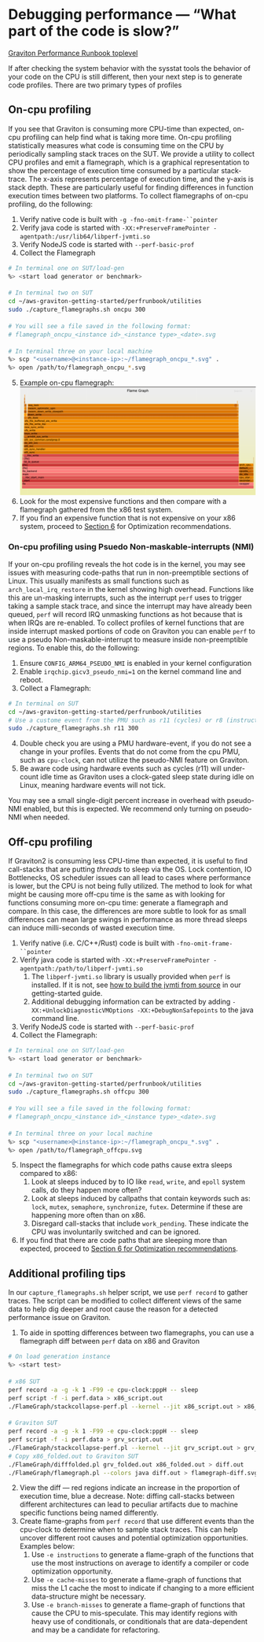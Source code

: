 # Debugging performance — “What part of the code is slow?”

[Graviton Performance Runbook toplevel](./README.md)

If after checking the system behavior with the sysstat tools the behavior of your code on the CPU is still different, then your next step is to generate code profiles. There are two primary types of profiles 

## On-cpu profiling

If you see that Graviton is consuming more CPU-time than expected, on-cpu profiling can help find what is taking more time.  On-cpu profiling statistically measures what code is consuming time on the CPU by periodically sampling stack traces on the SUT.  We provide a utility to collect CPU profiles and emit a flamegraph, which is a graphical representation to show the percentage of execution time consumed by a particular stack-trace.  The x-axis represents percentage of execution time, and the y-axis is stack depth. These are particularly useful for finding differences in function execution times between two platforms.  To collect flamegraphs of on-cpu profiling, do the following:

1. Verify native code is built with `-g -fno-omit-frame-``pointer`
2. Verify java code is started with `-XX:+PreserveFramePointer -agentpath:/usr/lib64/libperf-jvmti.so`
3. Verify NodeJS code is started with `--perf-basic-prof`
4. Collect the Flamegraph
  ```bash
  # In terminal one on SUT/load-gen
  %> <start load generator or benchmark>
    
  # In terminal two on SUT
  cd ~/aws-graviton-getting-started/perfrunbook/utilities
  sudo ./capture_flamegraphs.sh oncpu 300
    
  # You will see a file saved in the following format:
  # flamegraph_oncpu_<instance id>_<instance type>_<date>.svg
    
  # In terminal three on your local machine
  %> scp "<username>@<instance-ip>:~/flamegraph_oncpu_*.svg" .
  %> open /path/to/flamegraph_oncpu_*.svg
  ```
5. Example on-cpu flamegraph:
   ![](images/oncpu_example_flamgraph.png)
1. Look for the most expensive functions and then compare with a flamegraph gathered from the x86 test system.
2. If you find an expensive function that is not expensive on your x86 system, proceed to [Section 6](./optimization_recommendation.md) for Optimization recommendations.

### On-cpu profiling using Psuedo Non-maskable-interrupts (NMI)

If your on-cpu profiling reveals the hot code is in the kernel, you may see issues with measuring code-paths that run in non-preemptible sections of Linux.  This usually manifests as small functions such as `arch_local_irq_restore` in the kernel showing high overhead.  Functions like this are un-masking interrupts, such as the interrupt `perf` uses to trigger taking a sample stack trace, and since the interrupt may have
already been queued, `perf` will record IRQ unmasking functions as hot because that is when IRQs are re-enabled.  To collect profiles of kernel functions that are inside interrupt masked portions of code on Graviton you can enable `perf` to use a pseudo Non-maskable-interrupt to measure inside non-preemptible regions. To enable this, do the following:

1. Ensure `CONFIG_ARM64_PSEUDO_NMI` is enabled in your kernel configuration
2. Enable `irqchip.gicv3_pseudo_nmi=1` on the kernel command line and reboot.
3. Collect a Flamegraph:
  ```bash
  # In terminal on SUT
  cd ~/aws-graviton-getting-started/perfrunbook/utilities
  # Use a custome event from the PMU such as r11 (cycles) or r8 (instructions)
  sudo ./capture_flamegraphs.sh r11 300
  ```
4. Double check you are using a PMU hardware-event, if you do not see a change in your profiles. Events that do not come from the cpu PMU, such as `cpu-clock`, can not utilize the pseudo-NMI feature on Graviton.
5. Be aware code using hardware events such as cycles (r11) will under-count idle time as Graviton uses a clock-gated sleep state during idle on Linux, meaning hardware events will not tick. 

You may see a small single-digit percent increase in overhead with pseudo-NMI enabled, but this is expected.  We recommend only turning on pseudo-NMI when needed.

## Off-cpu profiling

If Graviton2 is consuming less CPU-time than expected, it is useful to find call-stacks that are putting *threads* to sleep via the OS.  Lock contention, IO Bottlenecks, OS scheduler issues can all lead to cases where performance is lower, but the CPU is not being fully utilized.   The method to look for what might be causing more off-cpu time is the same as with looking for functions consuming more on-cpu time: generate a flamegraph and compare.  In this case, the differences are more subtle to look for as small differences can mean large swings in performance as more thread sleeps can induce milli-seconds of wasted execution time.  

1. Verify native (i.e. C/C++/Rust) code is built with `-fno-omit-frame-``pointer`
2. Verify java code is started with `-XX:+PreserveFramePointer -agentpath:/path/to/libperf-jvmti.so`
    1. The `libperf-jvmti.so` library is usually provided when `perf` is installed.  If it is not, see [how to build the jvmti from source](https://github.com/aws/aws-graviton-getting-started/blob/main/java.md#build-libperf-jvmtiso-on-amazon-linux-2) in our getting-started guide.
    2. Additional debugging information can be extracted by adding `-XX:+UnlockDiagnosticVMOptions -XX:+DebugNonSafepoints` to the java command line.
3. Verify NodeJS code is started with `--perf-basic-prof`
4. Collect the Flamegraph:
  ```bash
  # In terminal one on SUT/load-gen
  %> <start load generator or benchmark>
    
  # In terminal two on SUT
  cd ~/aws-graviton-getting-started/perfrunbook/utilities
  sudo ./capture_flamegraphs.sh offcpu 300
    
  # You will see a file saved in the following format:
  # flamegraph_oncpu_<instance id>_<instance type>_<date>.svg
    
  # In terminal three on your local machine
  %> scp "<username>@<instance-ip>:~/flamegraph_oncpu_*.svg" .
  %> open /path/to/flamegraph_offcpu.svg
  ```
5. Inspect the flamegraphs for which code paths cause extra sleeps compared to x86:
    1. Look at sleeps induced by to IO like `read`, `write`, and `epoll` system calls, do they happen more often?
    2. Look at sleeps induced by callpaths that contain keywords such as: `lock`, `mutex`, `semaphore`, `synchronize`, `futex`. Determine if these are happening more often than on x86.
    3. Disregard call-stacks that include `work_pending`. These indicate the CPU was involuntarily switched and can be ignored.
6. If you find that there are code paths that are sleeping more than expected, proceed to [Section 6 for Optimization recommendations](./optimization_recommendation.md).

## Additional profiling tips

In our `capture_flamegraphs.sh` helper script, we use `perf record` to gather traces.  The script can be modified to collect different views of the same data to help dig deeper and root cause the reason for a detected performance issue on Graviton.

1. To aide in spotting differences between two flamegraphs, you can use a flamegraph diff between `perf` data on x86 and Graviton
  ```bash
  # On load generation instance
  %> <start test>
    
  # x86 SUT
  perf record -a -g -k 1 -F99 -e cpu-clock:pppH -- sleep
  perf script -f -i perf.data > x86_script.out
  ./FlameGraph/stackcollapse-perf.pl --kernel --jit x86_script.out > x86_folded.out
    
  # Graviton SUT
  perf record -a -g -k 1 -F99 -e cpu-clock:pppH -- sleep
  perf script -f -i perf.data > grv_script.out
  ./FlameGraph/stackcollapse-perf.pl --kernel --jit grv_script.out > grv_folded.out
  # Copy x86_folded.out to Graviton SUT
  ./FlameGraph/difffolded.pl grv_folded.out x86_folded.out > diff.out
  ./FlameGraph/flamegraph.pl --colors java diff.out > flamegraph-diff.svg
  ```
2. View the diff — red regions indicate an increase in the proportion of execution time, blue a decrease. Note: diffing call-stacks between different architectures can lead to peculiar artifacts due to machine specific functions being named differently.
3. Create flame-graphs from `perf record`  that use different events than the cpu-clock to determine when to sample stack traces. This can help uncover different root causes and potential optimization opportunities.  Examples below:
    1. Use `-e instructions` to generate a flame-graph of the functions that use the most instructions on average to identify a compiler or code optimization opportunity.
    2. Use `-e cache-misses` to generate a flame-graph of functions that miss the L1 cache the most to indicate if changing to a more efficient data-structure might be necessary.
    3. Use `-e branch-misses` to generate a flame-graph of functions that cause the CPU to mis-speculate.  This may identify regions with heavy use of conditionals, or conditionals that are data-dependent and may be a candidate for refactoring.

